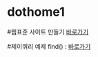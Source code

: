 # dothome1

#웹표준 사이트 만들기
<a href="https://ssra91.github.io/dothome1/webstandard/index.html">바로가기</a>



#제이쿼리 예제
find() : <a href="https://ssra91.github.io/dothome1/webstandard/jquery04_find2.html">바로가기</a>
